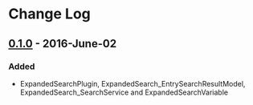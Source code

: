 # Change Log

## [0.1.0] - 2016-June-02
### Added
- ExpandedSearchPlugin, ExpandedSearch_EntrySearchResultModel, ExpandedSearch_SearchService and ExpandedSearchVariable

[0.1.0]: https://github.com/composedcreative/craft-expandedsearch/releases/tag/0.1.0

